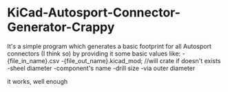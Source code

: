# KiCad-Autosport-Connector-Generator-Crappy
It's a simple program which generates a basic footprint for all Autosport connectors (I think so) by providing it some basic values like:
-{file_in_name}.csv
-{file_out_name}.kicad_mod; //will crate if doesn't exists
-sheel diameter
-component's name
-drill size
-via outer diameter

it works, well enough
